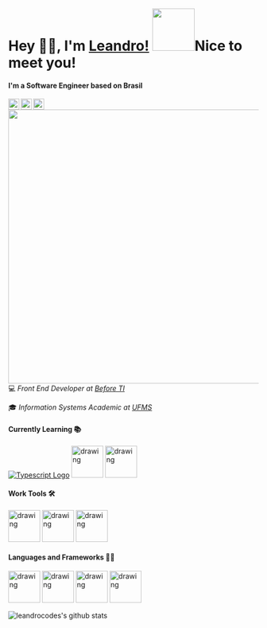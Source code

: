 
 # Hey 👋🏻, I'm [Leandro!](https://leandrocodes.com.br) <img src="https://lh3.googleusercontent.com/-p-NZwV1F6zY/XrBrPs2t5qI/AAAAAAAAAZw/ubTzADi6vbIF5yl5dO5HtmvqEM9nuPixwCEwYBhgLKtMDAL1Ocqwbo6LHnWRKkZf-h8ZN70cpGB-ij4AhAjtsUCf6awbrQ4AMXE59BKWWXQiA9skRPD6B6TCyYzj5Ds-AExTksr-CteG09JdEXLaR4Reob1NWdQpt5Oq0uhv5i_rYxKKZNCrG4CnZ7lyBWOYWp49VCuPwFdSMgrZEKPz9lPkZtzdaqGoPaAPffRTgZZhsR2Wvv0mtdvy4jhBlzRxfMsCQ0PquCW2DFwVWKW0BoPvDptqMz7CqyM5-a9yjkDf8euZcIgj-ExMah2QZVhkwG9LtM-_lo_QfFhzuXfsl_0vfjs-Ezr8bRkj_U54BdsJ84-2MhOFGVjTJ5I8aqkxdJzJ6nph0k4p04Jq24G6VzbbQOsb4Y_aWPi-VWe5jMZdLY1F4DrAUjrPJxpeR0h8j4MYgX6wk0WYQa5_--pHc5iiaZ_8F5syy3v3k0BwgfiW7TjCW83NaVonG2V63lqJRQsIFqov4AJKgQRZxPUwmqrbeTBtt_yDpC_FFFzNnio7FxUjqGVMkGTJ5XmqwkRcy46wuc9q9b3Tp9ljmQOMyzJJW8z9uPBzc9dWscgbfp6aZRPDWD3BkkRqNQjcv0IYAgIWFxHIudZcpBqwUPhL3ln4cl8kwxaOb-gU/w139-h140-p/avataaars%2B%25281%2529.png" width="85">Nice to meet you!

#### I'm a Software Engineer based on Brasil 

<a href="https://twitter.com/leandrovianam">
  <img align="left" alt="Leandro Viana | Twitter" width="22px" src="https://cdn.jsdelivr.net/npm/simple-icons@v3/icons/twitter.svg" />
</a>
<a href="https://www.linkedin.com/in/leandro-viana-45a1a9168/">
  <img align="left" alt="Leandro Viana's Linkdein" width="22px" src="https://cdn.jsdelivr.net/npm/simple-icons@v3/icons/linkedin.svg" />
</a>
<a href="https://www.instagram.com/leandrovianam/">
  <img align="left" alt="Leandro Viana's Instagram" width="22px" src="https://cdn.jsdelivr.net/npm/simple-icons@v3/icons/instagram.svg" />
</a>

<img align='right' src="https://miro.medium.com/max/3200/1*OF0xEMkWBv-69zvmNs6RDQ.gif" width="550">
<br>	
<br>	

<p>💻<em> Front End Developer at <a href="http://www.before.com.br">Before TI</em></a> <p>
<p>🎓<em> Information Systems Academic at <a href="https://www.ufms.br">UFMS</a>
</em></p>


#### Currently Learning 📚
[![Typescript Logo](https://cdn.iconscout.com/icon/free/png-64/typescript-1-1175078.png)](https://www.typescriptlang.org/)
[<img src="https://cdn.worldvectorlogo.com/logos/react.svg" alt="drawing" width="64" />](https://reactjs.org/)
[<img src="https://d2eip9sf3oo6c2.cloudfront.net/tags/images/000/001/034/square_256/graphqllogo.png" alt="drawing" width="64" />](https://graphql.org/)

#### Work  Tools 🛠️
[<img src="https://upload.wikimedia.org/wikipedia/commons/thumb/9/9a/Visual_Studio_Code_1.35_icon.svg/1024px-Visual_Studio_Code_1.35_icon.svg.png" alt="drawing" width="64" />](https://code.visualstudio.com/)
[<img src="https://icons.iconarchive.com/icons/papirus-team/papirus-apps/512/insomnia-icon.png" alt="drawing" width="64" />](https://insomnia.rest/)
[<img src="https://avatars3.githubusercontent.com/u/53234021?s=400&v=4" alt="drawing" width="64" />](https://www.beekeeperstudio.io/)

#### Languages and Frameworks 👨‍💻
[<img src="https://upload.wikimedia.org/wikipedia/commons/thumb/9/95/Vue.js_Logo_2.svg/1184px-Vue.js_Logo_2.svg.png" alt="drawing" width="64" />](https://vuejs.org/)
[<img src="https://nuxtjs.org/logos/nuxt-icon.png" alt="drawing" width="64" />](https://nuxtjs.org/)
[<img src="https://sass-lang.com/assets/img/styleguide/color-1c4aab2b.png" alt="drawing" width="64" />](https://sass-lang.com/styleguide/brand)
[<img src="https://nodejs.org/static/images/logos/nodejs-new-pantone-black.svg" alt="drawing" width="64" />](https://nodejs.org/en/)

![leandrocodes's github stats](https://github-readme-stats.vercel.app/api?username=leandrocodes&hide=contribs,issues&show_icons=true&line_height=21&theme=graywhite)
